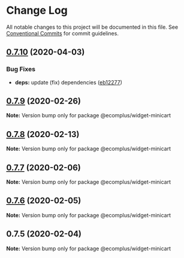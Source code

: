 # Change Log

All notable changes to this project will be documented in this file.
See [Conventional Commits](https://conventionalcommits.org) for commit guidelines.

## [0.7.10](https://github.com/ecomplus/storefront/compare/@ecomplus/widget-minicart@0.7.9...@ecomplus/widget-minicart@0.7.10) (2020-04-03)


### Bug Fixes

* **deps:** update (fix) dependencies ([eb12277](https://github.com/ecomplus/storefront/commit/eb1227744b8015f3150f257781f3a98e7dfc2db4))





## [0.7.9](https://github.com/ecomplus/storefront/compare/@ecomplus/widget-minicart@0.7.8...@ecomplus/widget-minicart@0.7.9) (2020-02-26)

**Note:** Version bump only for package @ecomplus/widget-minicart





## [0.7.8](https://github.com/ecomplus/storefront/compare/@ecomplus/widget-minicart@0.7.7...@ecomplus/widget-minicart@0.7.8) (2020-02-13)

**Note:** Version bump only for package @ecomplus/widget-minicart





## [0.7.7](https://github.com/ecomclub/storefront/compare/@ecomplus/widget-minicart@0.7.6...@ecomplus/widget-minicart@0.7.7) (2020-02-06)

**Note:** Version bump only for package @ecomplus/widget-minicart





## [0.7.6](https://github.com/ecomclub/storefront/compare/@ecomplus/widget-minicart@0.7.5...@ecomplus/widget-minicart@0.7.6) (2020-02-05)

**Note:** Version bump only for package @ecomplus/widget-minicart





## 0.7.5 (2020-02-04)

**Note:** Version bump only for package @ecomplus/widget-minicart
